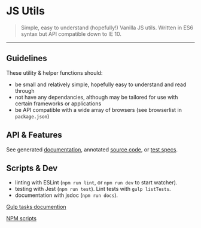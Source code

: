 # JS Utils

> Simple, easy to understand (hopefully!) Vanilla JS utils. Written in ES6 syntax but API compatible down to IE 10.

---

## Guidelines

These utility & helper functions should:

- be small and relatively simple, hopefully easy to understand and read through
- not have any dependancies, although may be tailored for use with certain frameworks or applications
- be API compatible with a wide array of browsers (see browserlist in `package.json`)

## API & Features

See generated [documentation](docs), annotated [source code](lib), or [test specs](tests).

## Scripts & Dev

- linting with ESLint (`npm run lint`, or `npm run dev` to start watcher).
- testing with Jest (`npm run test`). Lint tests with `gulp listTests`.
- documentation with jsdoc (`npm run docs`).

[Gulp tasks documention](docs/gulpfile.babel.js.md)

[NPM scripts](package.json#scripts)
